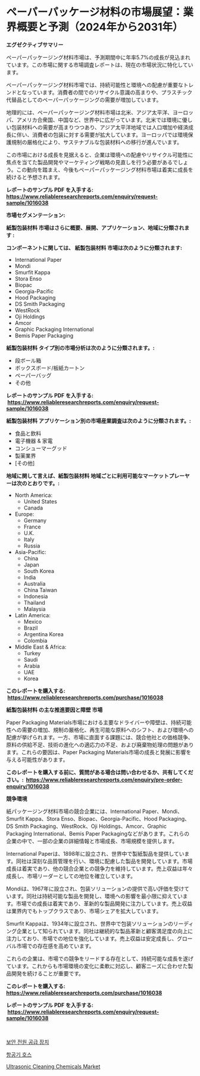 <p><h1>ペーパーパッケージ材料の市場展望：業界概要と予測（2024年から2031年）</h1></p><p><strong>エグゼクティブサマリー</strong></p>
<p><p>ペーパーパッケージング材料市場は、予測期間中に年率5.7%の成長が見込まれています。この市場に関する市場調査レポートは、現在の市場状況に特化しています。</p><p>ペーパーパッケージング材料市場では、持続可能性と環境への配慮が重要なトレンドとなっています。消費者の間でのリサイクル意識の高まりや、プラスチック代替品としてのペーパーパッケージングの需要が増加しています。</p><p>地理的には、ペーパーパッケージング材料市場は北米、アジア太平洋、ヨーロッパ、アメリカ合衆国、中国など、世界中に広がっています。北米では環境に優しい包装材料への需要が高まりつつあり、アジア太平洋地域では人口増加や経済成長に伴い、消費者の包装に対する需要が拡大しています。ヨーロッパでは環境保護規制の厳格化により、サステナブルな包装材料への移行が進んでいます。</p><p>この市場における成長を見据えると、企業は環境への配慮やリサイクル可能性に焦点を当てた製品開発やマーケティング戦略の見直しを行う必要があるでしょう。この動向を踏まえ、今後もペーパーパッケージング材料市場は着実に成長を続けると予想されます。</p></p>
<p><strong>レポートのサンプル PDF を入手する: <a href="https://www.reliableresearchreports.com/enquiry/request-sample/1016038">https://www.reliableresearchreports.com/enquiry/request-sample/1016038</a></strong></p>
<p><strong>市場セグメンテーション:</strong></p>
<p><strong> 紙製包装材料 市場はさらに概要、展開、アプリケーション、地域に分類されます :</strong></p>
<p><strong>コンポーネントに関しては、 紙製包装材料 市場は次のように分類されます: &nbsp;</strong></p>
<p><ul><li>International Paper</li><li>Mondi</li><li>Smurfit Kappa</li><li>Stora Enso</li><li>Biopac</li><li>Georgia-Pacific</li><li>Hood Packaging</li><li>DS Smith Packaging</li><li>WestRock</li><li>Oji Holdings</li><li>Amcor</li><li>Graphic Packaging International</li><li>Bemis Paper Packaging</li></ul></p>
<p><strong> 紙製包装材料 タイプ別の市場分析は次のように分類されます。:</strong></p>
<p><ul><li>段ボール箱</li><li>ボックスボード/板紙カートン</li><li>ペーパーバッグ</li><li>その他</li></ul></p>
<p><strong>レポートのサンプル PDF を入手する: &nbsp;<a href="https://www.reliableresearchreports.com/enquiry/request-sample/1016038">https://www.reliableresearchreports.com/enquiry/request-sample/1016038</a></strong></p>
<p><strong> 紙製包装材料 アプリケーション別の市場産業調査は次のように分類されます。:</strong></p>
<p><ul><li>食品と飲料</li><li>電子機器 & 家電</li><li>コンシューマーグッド</li><li>製薬業界</li><li>[その他]</li></ul></p>
<p><strong>地域に関して言えば、紙製包装材料 地域ごとに利用可能なマーケットプレーヤーは次のとおりです。:</strong></p>
<p><ul>
    <li>
        North America:
        <ul>
            <li>United States</li>
            <li>Canada</li>
        </ul>
    </li>
    <li>
        Europe:
        <ul>
            <li>Germany</li>
            <li>France</li>
            <li>U.K.</li>
            <li>Italy</li>
            <li>Russia</li>
        </ul>
    </li>
    <li>
        Asia-Pacific:
        <ul>
            <li>China</li>
            <li>Japan</li>
            <li>South Korea</li>
            <li>India</li>
            <li>Australia</li>
            <li>China Taiwan</li>
            <li>Indonesia</li>
            <li>Thailand</li>
            <li>Malaysia</li>
        </ul>
    </li>
    <li>
        Latin America:
        <ul>
            <li>Mexico</li>
            <li>Brazil</li>
            <li>Argentina Korea</li>
            <li>Colombia</li>
        </ul>
    </li>
    <li>
        Middle East & Africa:
        <ul>
            <li>Turkey</li>
            <li>Saudi</li>
            <li>Arabia</li>
            <li>UAE</li>
            <li>Korea</li>
        </ul>
    </li>
    </ul></p>
<p><strong>このレポートを購入する: &nbsp;<a href="https://www.reliableresearchreports.com/purchase/1016038">https://www.reliableresearchreports.com/purchase/1016038</a></strong></p>
<p><strong>紙製包装材料 の主な推進要因と障壁 市場</strong></p>
<p><p>Paper Packaging Materials市場における主要なドライバーや障壁は、持続可能性への需要の増加、規制の厳格化、再生可能な原料へのシフト、および環境への配慮が挙げられます。一方、市場に直面する課題には、競合他社との価格競争、原料の供給不足、技術の進化への適応力の不足、および廃棄物処理の問題があります。これらの要因は、Paper Packaging Materials市場の成長と発展に影響を与える可能性があります。</p></p>
<p><strong>このレポートを購入する前に、質問がある場合は問い合わせるか、共有してください。:&nbsp; <a href="https://www.reliableresearchreports.com/enquiry/pre-order-enquiry/1016038">https://www.reliableresearchreports.com/enquiry/pre-order-enquiry/1016038</a></strong></p>
<p><strong>競争環境</strong></p>
<p><p>紙パッケージング材料市場の競合企業には、International Paper、Mondi、Smurfit Kappa、Stora Enso、Biopac、Georgia-Pacific、Hood Packaging、DS Smith Packaging、WestRock、Oji Holdings、Amcor、Graphic Packaging International、Bemis Paper Packagingなどがあります。これらの企業の中で、一部の企業の詳細情報と市場成長、市場規模を提供します。</p><p>International Paperは、1898年に設立され、世界中で製紙製品を提供しています。同社は深刻な品質管理を行い、環境に配慮した製品を開発しています。市場成長は着実であり、他の競合企業との競争力を維持しています。売上収益は年々成長し、市場リーダーとしての地位を確立しています。</p><p>Mondiは、1967年に設立され、包装ソリューションの提供で高い評価を受けています。同社は持続可能な製品を開発し、環境への影響を最小限に抑えています。市場での成長は着実であり、革新的な製品開発に注力しています。売上収益は業界内でもトップクラスであり、市場シェアを拡大しています。</p><p>Smurfit Kappaは、1934年に設立され、世界中で包装ソリューションのリーディング企業として知られています。同社は継続的な製品革新と顧客満足度の向上に注力しており、市場での地位を強化しています。売上収益は安定成長し、グローバル市場での存在感を高めています。</p><p>これらの企業は、市場での競争をリードする存在として、持続可能な成長を遂げています。これからも市場環境の変化に柔軟に対応し、顧客ニーズに合わせた製品開発を続けることが重要です。</p></p>
<p><strong>このレポートを購入する: &nbsp; <a href="https://www.reliableresearchreports.com/purchase/1016038">https://www.reliableresearchreports.com/purchase/1016038</a></strong></p>
<p><strong>レポートのサンプル PDF を入手する: &nbsp;<a href="https://www.reliableresearchreports.com/enquiry/request-sample/1016038">https://www.reliableresearchreports.com/enquiry/request-sample/1016038</a></strong><strong></strong></p>
<p>&nbsp;</p>
<p><p><a href="https://github.com/CorEmtymerich56566/Market-Research-Report-List-1/blob/main/503143713474.md">보안 전원 공급 장치</a></p><p><a href="https://github.com/GabrielBlanda5656/Market-Research-Report-List-1/blob/main/483985413473.md">항공기 호스</a></p><p><a href="https://picayune-night-cbd.notion.site/Ultrasonic-Cleaning-Chemicals-Market-Furnish-Information-about-Market-Size-Market-Share-Market-Dyn-844b8dd38364492599f1a3d2ac27f774">Ultrasonic Cleaning Chemicals Market</a></p></p>